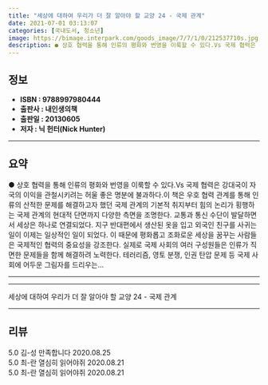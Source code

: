 ```yaml
---
title: "세상에 대하여 우리가 더 잘 알아야 할 교양 24 - 국제 관계"
date: 2021-07-01 03:13:07
categories: [국내도서, 청소년]
image: https://bimage.interpark.com/goods_image/7/7/1/0/212537710s.jpg
description: ● 상호 협력을 통해 인류의 평화와 번영을 이룩할 수 있다.Vs 국제 협력은 강대국이 자국의 이익을 관철시키려는 허울 좋은 명분에 불과하다.이 책은 우호 협력 관계를 통해 인류의 산적한 문제를 해결하고자 했던 국제 관계의 기본적 취지부터 힘의 논리가 횡행하는 국제 관계의 현대적 단면까
---
```


## **정보**

- **ISBN : 9788997980444**
- **출판사 : 내인생의책**
- **출판일 : 20130605**
- **저자 : 닉 헌터(Nick Hunter)**

------



## **요약**

●  상호 협력을 통해 인류의 평화와 번영을 이룩할 수 있다.Vs 국제 협력은 강대국이 자국의 이익을 관철시키려는 허울 좋은 명분에 불과하다.이 책은 우호 협력 관계를 통해 인류의 산적한 문제를 해결하고자 했던 국제 관계의 기본적 취지부터 힘의 논리가 횡행하는 국제 관계의 현대적 단면까지 다양한 측면을 조명한다. 교통과 통신 수단이 발달하면서 세상은 하나로 연결되었다. 지구 반대편에서 생산된 옷을 입고 외국인 친구를 사귀는 일이 이제는 일상적인 일이 되었다. 이 때문에 평화롭고 조화로운 세상을 꿈꾸는 사람들은 국제적인 협력의 중요성을 강조한다. 실제로 국제 사회의 여러 구성원들은 인류가 직면한 문제들을 함께 해결하려 노력한다. 테러리즘, 영토 분쟁, 인권 탄압 문제 등 국제 사회에 어두운 그림자를 드리우는...

------



------


세상에 대하여 우리가 더 잘 알아야 할 교양 24 - 국제 관계 

------


## **리뷰** 

5.0 김-성 만족합니다  2020.08.25 <br/>5.0 최-란 열심히 읽어야쥐 2020.08.21 <br/>5.0 최-란 열심히 읽어야쥐 2020.08.21 <br/>